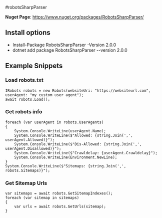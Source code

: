 #robotsSharpParser

**Nuget Page**: https://www.nuget.org/packages/RobotsSharpParser/

## Install options
- Install-Package RobotsSharpParser -Version 2.0.0
- dotnet add package RobotsSharpParser --version 2.0.0

## Example Snippets
### Load robots.txt
```
IRobots robots = new Robots(websiteUri: "https://websiteurl.com", userAgent: "my custom user agent");
await robots.Load();
```

### Get robots info
```
foreach (var userAgent in robots.UserAgents)
{
    System.Console.WriteLine(userAgent.Name);
    System.Console.WriteLine($"Allowed: {string.Join(',', userAgent.Allowed)}");
    System.Console.WriteLine($"Dis-Allowed: {string.Join(',', userAgent.Disallowed)}");
    System.Console.WriteLine($"Crawldelay: {userAgent.Crawldelay}");
    System.Console.WriteLine(Environment.NewLine);
}
System.Console.WriteLine($"Sitemaps: {string.Join(',', robots.Sitemaps)}");
```

### Get Sitemap Urls
```
var sitemaps = await robots.GetSitemapIndexes();
foreach (var sitemap in sitemaps)
{
    var urls = await robots.GetUrls(sitemap);
}
```
